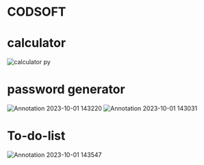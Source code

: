 # CODSOFT

# calculator
![calculator py](https://github.com/Ankit96500/CODSOFT/assets/107850796/69a70a24-f969-4475-a941-17ad2c0b9b11)

# password generator
![Annotation 2023-10-01 143220](https://github.com/Ankit96500/CODSOFT/assets/107850796/336a1a48-1a28-43bb-b5e3-53fc8fc61f4a)
![Annotation 2023-10-01 143031](https://github.com/Ankit96500/CODSOFT/assets/107850796/3d89e0ef-59a1-4e51-90d1-8d1ec3f667d1)

# To-do-list
![Annotation 2023-10-01 143547](https://github.com/Ankit96500/CODSOFT/assets/107850796/95dce2fb-3420-4d9a-bf4d-c6807f7960fb)
